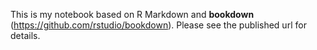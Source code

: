 This is my notebook based on R Markdown and **bookdown** (https://github.com/rstudio/bookdown). Please see the published url for details.
